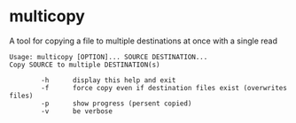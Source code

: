 # multicopy
A tool for copying a file to multiple destinations at once with a single read

```
Usage: multicopy [OPTION]... SOURCE DESTINATION...
Copy SOURCE to multiple DESTINATION(s)

        -h      display this help and exit
        -f      force copy even if destination files exist (overwrites files)
        -p      show progress (persent copied)
        -v      be verbose
```
